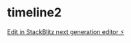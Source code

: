 # timeline2

[Edit in StackBlitz next generation editor ⚡️](https://stackblitz.com/~/github.com/ainiabao-cmd/timeline2)